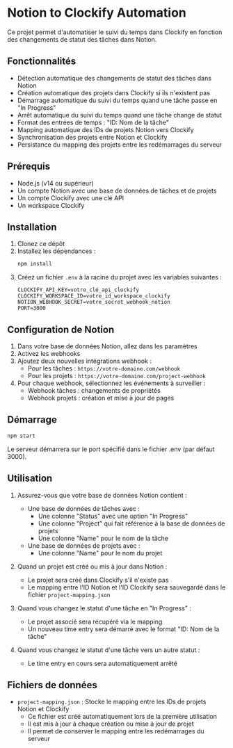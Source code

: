# Notion to Clockify Automation

Ce projet permet d'automatiser le suivi du temps dans Clockify en fonction des changements de statut des tâches dans Notion.

## Fonctionnalités

- Détection automatique des changements de statut des tâches dans Notion
- Création automatique des projets dans Clockify si ils n'existent pas
- Démarrage automatique du suivi du temps quand une tâche passe en "In Progress"
- Arrêt automatique du suivi du temps quand une tâche change de statut
- Format des entrées de temps : "ID: Nom de la tâche"
- Mapping automatique des IDs de projets Notion vers Clockify
- Synchronisation des projets entre Notion et Clockify
- Persistance du mapping des projets entre les redémarrages du serveur

## Prérequis

- Node.js (v14 ou supérieur)
- Un compte Notion avec une base de données de tâches et de projets
- Un compte Clockify avec une clé API
- Un workspace Clockify

## Installation

1. Clonez ce dépôt
2. Installez les dépendances :
   ```bash
   npm install
   ```
3. Créez un fichier `.env` à la racine du projet avec les variables suivantes :
   ```
   CLOCKIFY_API_KEY=votre_clé_api_clockify
   CLOCKIFY_WORKSPACE_ID=votre_id_workspace_clockify
   NOTION_WEBHOOK_SECRET=votre_secret_webhook_notion
   PORT=3000
   ```

## Configuration de Notion

1. Dans votre base de données Notion, allez dans les paramètres
2. Activez les webhooks
3. Ajoutez deux nouvelles intégrations webhook :
   - Pour les tâches : `https://votre-domaine.com/webhook`
   - Pour les projets : `https://votre-domaine.com/project-webhook`
4. Pour chaque webhook, sélectionnez les événements à surveiller :
   - Webhook tâches : changements de propriétés
   - Webhook projets : création et mise à jour de pages

## Démarrage

```bash
npm start
```

Le serveur démarrera sur le port spécifié dans le fichier .env (par défaut 3000).

## Utilisation

1. Assurez-vous que votre base de données Notion contient :
   - Une base de données de tâches avec :
     - Une colonne "Status" avec une option "In Progress"
     - Une colonne "Project" qui fait référence à la base de données de projets
     - Une colonne "Name" pour le nom de la tâche
   - Une base de données de projets avec :
     - Une colonne "Name" pour le nom du projet

2. Quand un projet est créé ou mis à jour dans Notion :
   - Le projet sera créé dans Clockify s'il n'existe pas
   - Le mapping entre l'ID Notion et l'ID Clockify sera sauvegardé dans le fichier `project-mapping.json`

3. Quand vous changez le statut d'une tâche en "In Progress" :
   - Le projet associé sera récupéré via le mapping
   - Un nouveau time entry sera démarré avec le format "ID: Nom de la tâche"

4. Quand vous changez le statut d'une tâche vers un autre statut :
   - Le time entry en cours sera automatiquement arrêté

## Fichiers de données

- `project-mapping.json` : Stocke le mapping entre les IDs de projets Notion et Clockify
  - Ce fichier est créé automatiquement lors de la première utilisation
  - Il est mis à jour à chaque création ou mise à jour de projet
  - Il permet de conserver le mapping entre les redémarrages du serveur 